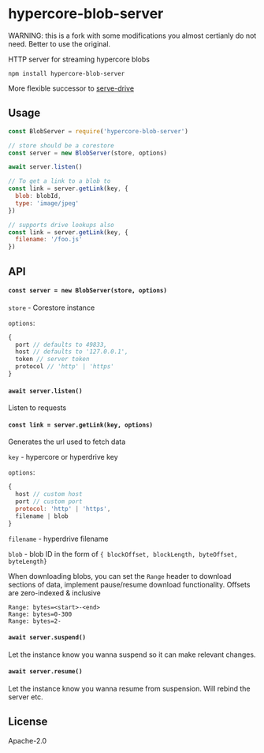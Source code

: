 # hypercore-blob-server

WARNING: this is a fork with some modifications you almost certianly do not need. Better to use the original.

HTTP server for streaming hypercore blobs

```
npm install hypercore-blob-server
```

More flexible successor to [serve-drive](https://github.com/holepunchto/serve-drive)

## Usage

``` js
const BlobServer = require('hypercore-blob-server')

// store should be a corestore
const server = new BlobServer(store, options)

await server.listen()

// To get a link to a blob to
const link = server.getLink(key, {
  blob: blobId,
  type: 'image/jpeg'
})

// supports drive lookups also
const link = server.getLink(key, {
  filename: '/foo.js'
})
```

## API

#### `const server = new BlobServer(store, options)`

`store` - Corestore instance

`options`:
```js
{
  port // defaults to 49833,
  host // defaults to '127.0.0.1',
  token // server token
  protocol // 'http' | 'https'
}
```

#### `await server.listen()`
Listen to requests

#### `const link = server.getLink(key, options)`

Generates the url used to fetch data

`key` - hypercore or hyperdrive key

`options`:
```js
{
  host // custom host
  port // custom port
  protocol: 'http' | 'https',
  filename | blob
}
```
`filename` - hyperdrive filename

`blob` - blob ID in the form of `{ blockOffset, blockLength, byteOffset, byteLength}`

When downloading blobs, you can set the `Range` header to download sections of data, implement pause/resume download functionality. Offsets are zero-indexed & inclusive

```
Range: bytes=<start>-<end>
Range: bytes=0-300
Range: bytes=2-
```

#### `await server.suspend()`

Let the instance know you wanna suspend so it can make relevant changes.

#### `await server.resume()`

Let the instance know you wanna resume from suspension. Will rebind the server etc.

## License

Apache-2.0

